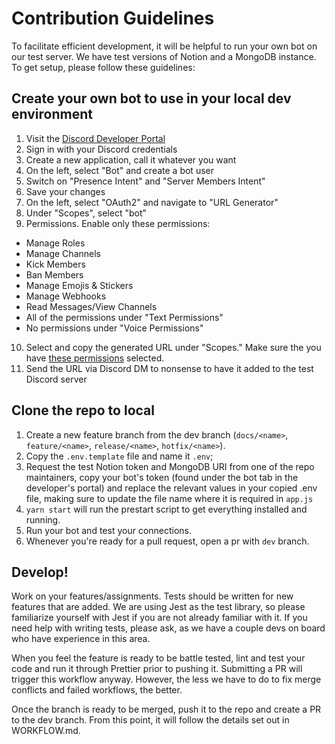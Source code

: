 # Contribution Guidelines

To facilitate efficient development, it will be helpful to run your own bot
on our test server. We have test versions of Notion and a MongoDB instance.
To get setup, please follow these guidelines:

## Create your own bot to use in your local dev environment

1. Visit the [Discord Developer Portal](https://discord.com/developers/applications)
2. Sign in with your Discord credentials
3. Create a new application, call it whatever you want
4. On the left, select "Bot" and create a bot user
5. Switch on "Presence Intent" and "Server Members Intent"
6. Save your changes
7. On the left, select "OAuth2" and navigate to "URL Generator"
8. Under "Scopes", select "bot"
9. Permissions. Enable only these permissions:

-   Manage Roles
-   Manage Channels
-   Kick Members
-   Ban Members
-   Manage Emojis & Stickers
-   Manage Webhooks
-   Read Messages/View Channels
-   All of the permissions under "Text Permissions"
-   No permissions under "Voice Permissions"

10. Select and copy the generated URL under "Scopes." Make sure the you have [these permissions](https://github.com/BanklessDAO/discord-bots/blob/DEGEN/docs/BOT_PERMISSIONS.md) selected.
11. Send the URL via Discord DM to nonsense to have it added to the test
    Discord server

## Clone the repo to local

1. Create a new feature branch from the dev branch (`docs/<name>`, `feature/<name>`, `release/<name>`, `hotfix/<name>`).
2. Copy the `.env.template` file and name it `.env`;
3. Request the test Notion token and MongoDB URI from one of the repo
   maintainers, copy your bot's token (found under the bot tab in the
   developer's portal) and replace the relevant values in your copied .env
   file, making sure to update the file name where it is required in `app.js`
4. `yarn start` will run the prestart script to get everything installed and running.
5. Run your bot and test your connections.
6. Whenever you're ready for a pull request, open a pr with `dev` branch.

## Develop!

Work on your features/assignments. Tests should be written for new features
that are added. We are using Jest as the test library, so please familiarize
yourself with Jest if you are not already familiar with it. If you need help
with writing tests, please ask, as we have a couple devs on board who have
experience in this area.

When you feel the feature is ready to be battle tested, lint and test your
code and run it through Prettier prior to pushing it. Submitting a PR will
trigger this workflow anyway. However, the less we have to do to fix merge
conflicts and failed workflows, the better.

Once the branch is ready to be merged, push it to the repo and create a PR
to the dev branch. From this point, it will follow the details set out in
WORKFLOW.md.
